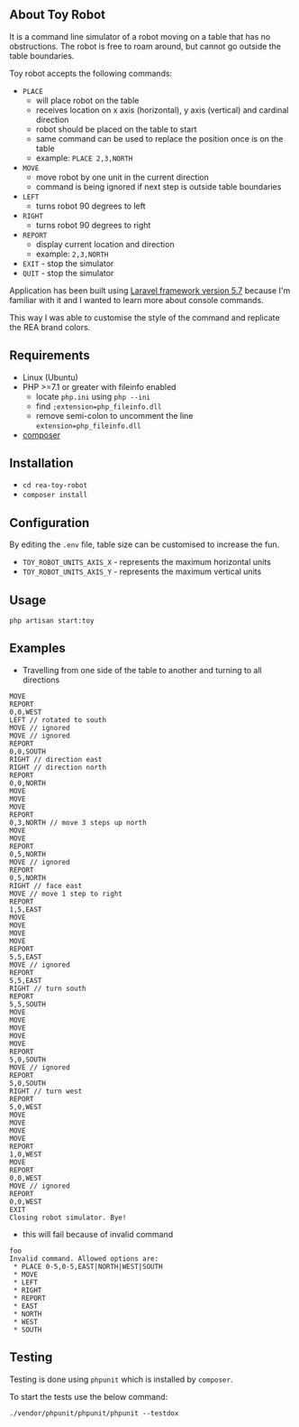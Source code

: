 ## About Toy Robot

It is a command line simulator of a robot moving on a table that has no obstructions.
The robot is free to roam around, but cannot go outside the table boundaries.

Toy robot accepts the following commands:

-   `PLACE`
    -   will place robot on the table
    -   receives location on x axis (horizontal), y axis (vertical) and cardinal direction
    -   robot should be placed on the table to start
    -   same command can be used to replace the position once is on the table
    -   example: `PLACE 2,3,NORTH`
-   `MOVE`
    -   move robot by one unit in the current direction
    -   command is being ignored if next step is outside table boundaries
-   `LEFT`
    -   turns robot 90 degrees to left
-   `RIGHT`
    -   turns robot 90 degrees to right
-   `REPORT`
    -   display current location and direction
    -   example: `2,3,NORTH`
-   `EXIT` - stop the simulator
-   `QUIT` - stop the simulator

Application has been built using [Laravel framework version 5.7](https://laravel.com/docs/5.7) because I'm familiar with it and I wanted to learn more about console commands.

This way I was able to customise the style of the command and replicate the REA brand colors.

## Requirements

-   Linux (Ubuntu)
-   PHP >=7.1 or greater with fileinfo enabled
    -   locate `php.ini` using `php --ini`
    -   find `;extension=php_fileinfo.dll`
    -   remove semi-colon to uncomment the line `extension=php_fileinfo.dll`
-   [composer](https://getcomposer.org/)

## Installation

-   `cd rea-toy-robot`
-   `composer install`

## Configuration

By editing the `.env` file, table size can be customised to increase the fun.

-   `TOY_ROBOT_UNITS_AXIS_X` - represents the maximum horizontal units
-   `TOY_ROBOT_UNITS_AXIS_Y` - represents the maximum vertical units

## Usage

`php artisan start:toy`

## Examples

-   Travelling from one side of the table to another and turning to all directions

```PLACE 0,0,WEST
MOVE
REPORT
0,0,WEST
LEFT // rotated to south
MOVE // ignored
MOVE // ignored
REPORT
0,0,SOUTH
RIGHT // direction east
RIGHT // direction north
REPORT
0,0,NORTH
MOVE
MOVE
MOVE
REPORT
0,3,NORTH // move 3 steps up north
MOVE
MOVE
REPORT
0,5,NORTH
MOVE // ignored
REPORT
0,5,NORTH
RIGHT // face east
MOVE // move 1 step to right
REPORT
1,5,EAST
MOVE
MOVE
MOVE
MOVE
REPORT
5,5,EAST
MOVE // ignored
REPORT
5,5,EAST
RIGHT // turn south
REPORT
5,5,SOUTH
MOVE
MOVE
MOVE
MOVE
MOVE
REPORT
5,0,SOUTH
MOVE // ignored
REPORT
5,0,SOUTH
RIGHT // turn west
REPORT
5,0,WEST
MOVE
MOVE
MOVE
MOVE
REPORT
1,0,WEST
MOVE
REPORT
0,0,WEST
MOVE // ignored
REPORT
0,0,WEST
EXIT
Closing robot simulator. Bye!
```

-   this will fail because of invalid command

```
foo
Invalid command. Allowed options are:
 * PLACE 0-5,0-5,EAST|NORTH|WEST|SOUTH
 * MOVE
 * LEFT
 * RIGHT
 * REPORT
 * EAST
 * NORTH
 * WEST
 * SOUTH
```

## Testing

Testing is done using `phpunit` which is installed by `composer`.

To start the tests use the below command:

`./vendor/phpunit/phpunit/phpunit --testdox`
